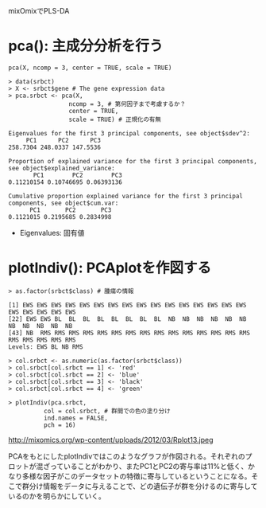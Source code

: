 mixOmixでPLS-DA

# pca(): 主成分分析を行う

```
pca(X, ncomp = 3, center = TRUE, scale = TRUE)
```

```
> data(srbct)
> X <- srbct$gene # The gene expression data
> pca.srbct <- pca(X,
                 ncomp = 3, # 第何因子まで考慮するか？
                 center = TRUE,
                 scale = TRUE) # 正規化の有無

Eigenvalues for the first 3 principal components, see object$sdev^2: 
     PC1      PC2      PC3 
258.7304 248.0337 147.5536 

Proportion of explained variance for the first 3 principal components, see object$explained_variance: 
       PC1        PC2        PC3 
0.11210154 0.10746695 0.06393136 

Cumulative proportion explained variance for the first 3 principal components, see object$cum.var: 
      PC1       PC2       PC3 
0.1121015 0.2195685 0.2834998 

```

* Eigenvalues: 固有値

# plotIndiv(): PCAplotを作図する

```
> as.factor(srbct$class) # 腫瘍の情報

[1] EWS EWS EWS EWS EWS EWS EWS EWS EWS EWS EWS EWS EWS EWS EWS EWS EWS EWS EWS EWS EWS
[22] EWS EWS BL  BL  BL  BL  BL  BL  BL  BL  NB  NB  NB  NB  NB  NB  NB  NB  NB  NB  NB 
[43] NB  RMS RMS RMS RMS RMS RMS RMS RMS RMS RMS RMS RMS RMS RMS RMS RMS RMS RMS RMS RMS
Levels: EWS BL NB RMS

> col.srbct <- as.numeric(as.factor(srbct$class))
> col.srbct[col.srbct == 1] <- 'red'
> col.srbct[col.srbct == 2] <- 'blue'
> col.srbct[col.srbct == 3] <- 'black'
> col.srbct[col.srbct == 4] <- 'green'

> plotIndiv(pca.srbct, 
          col = col.srbct, # 群間での色の塗り分け
          ind.names = FALSE,
          pch = 16)
```

http://mixomics.org/wp-content/uploads/2012/03/Rplot13.jpeg

PCAをもとにしたplotIndivではこのようなグラフが作図される。それぞれのプロットが混ざっていることがわかり、またPC1とPC2の寄与率は11%と低く、かなり多様な因子がこのデータセットの特徴に寄与しているということになる。そこで群分け情報をデータに与えることで、どの遺伝子が群を分けるのに寄与しているのかを明らかにしていく。




